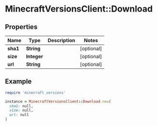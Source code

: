 # MinecraftVersionsClient::Download

## Properties

| Name | Type | Description | Notes |
| ---- | ---- | ----------- | ----- |
| **sha1** | **String** |  | [optional] |
| **size** | **Integer** |  | [optional] |
| **url** | **String** |  | [optional] |

## Example

```ruby
require 'minecraft_versions'

instance = MinecraftVersionsClient::Download.new(
  sha1: null,
  size: null,
  url: null
)
```

